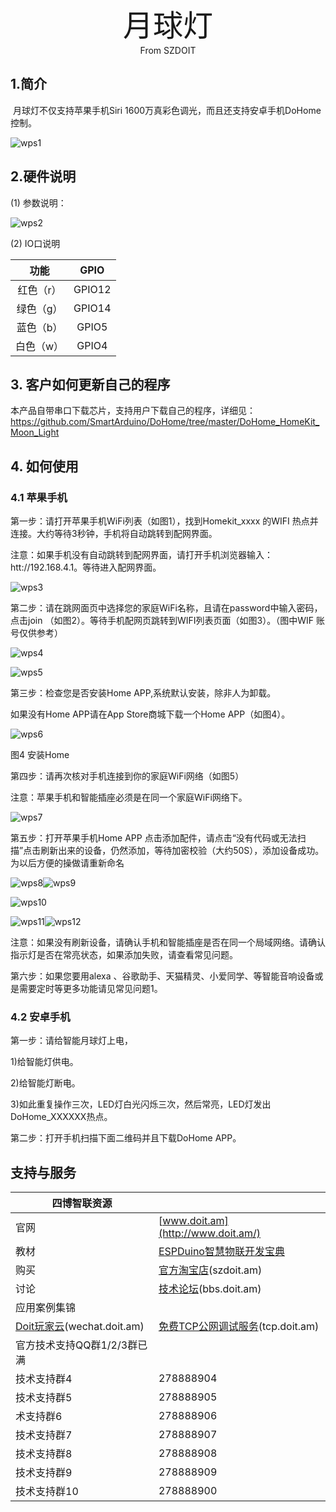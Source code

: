 <center><font size=10> 月球灯 </center></font>
<center> From SZDOIT</center>

## 1.简介

​	月球灯不仅支持苹果手机Siri 1600万真彩色调光，而且还支持安卓手机DoHome控制。

![wps1](wps1.png)

## 2.硬件说明

(1) 参数说明：

![wps2](wps2.png)

(2) IO口说明

|   功能    |  GPIO  |
| :-------: | :----: |
| 红色（r） | GPIO12 |
| 绿色（g） | GPIO14 |
| 蓝色（b） | GPIO5  |
| 白色（w） | GPIO4  |

## 3. 客户如何更新自己的程序

本产品自带串口下载芯片，支持用户下载自己的程序，详细见：https://github.com/SmartArduino/DoHome/tree/master/DoHome_HomeKit_Moon_Light

## 4. 如何使用

### 4.1 苹果手机

第一步：请打开苹果手机WiFi列表（如图1），找到Homekit_xxxx 的WIFI 热点并连接。大约等待3秒钟，手机将自动跳转到配网界面。

注意：如果手机没有自动跳转到配网界面，请打开手机浏览器输入：htt://192.168.4.1。等待进入配网界面。

![wps3](wps3.png)

第二步：请在跳网面页中选择您的家庭WiFi名称，且请在password中输入密码，点击join （如图2）。等待手机配网页跳转到WIFI列表页面（如图3）。（图中WIF 账号仅供参考）

![wps4](wps4.png)

![wps5](wps5.png)

第三步：检查您是否安装Home APP,系统默认安装，除非人为卸载。

如果没有Home  APP请在App Store商城下载一个Home  APP（如图4）。

![wps6](wps6.png)

图4  安装Home

第四步：请再次核对手机连接到你的家庭WiFi网络（如图5）

注意：苹果手机和智能插座必须是在同一个家庭WiFi网络下。

![wps7](wps7.png)

第五步：打开苹果手机Home APP 点击添加配件，请点击“没有代码或无法扫描”点击刷新出来的设备，仍然添加，等待加密校验（大约50S），添加设备成功。为以后方便的操做请重新命名

![wps8](wps8.png)![wps9](wps9.png)

![wps10](wps10.png)

![wps11](wps11.png)![wps12](wps12.png)

注意：如果没有刷新设备，请确认手机和智能插座是否在同一个局域网络。请确认指示灯是否在常亮状态，如果添加失败，请查看常见问题。

第六步：如果您要用alexa 、谷歌助手、天猫精灵、小爱同学、等智能音响设备或是需要定时等更多功能请见常见问题1。

### 4.2 安卓手机

第一步：请给智能月球灯上电，

1)给智能灯供电。

2)给智能灯断电。

3)如此重复操作三次，LED灯白光闪烁三次，然后常亮，LED灯发出DoHome_XXXXXX热点。

第二步：打开手机扫描下面二维码并且下载DoHome  APP。



## 支持与服务

| 四博智联资源                                        |                                                              |
| --------------------------------------------------- | ------------------------------------------------------------ |
| 官网                                                | [www.doit.am](http://www.doit.am/)                           |
| 教材                                                | [ESPDuino智慧物联开发宝典](https://item.taobao.com/item.htm?spm=a1z10.3-c.w4002-7420449993.9.Bgp1Ll&id=520583000610) |
| 购买                                                | [官方淘宝店](https://szdoit.taobao.com/)(szdoit.am)          |
| 讨论                                                | [技术论坛](http://bbs.doit.am/forum.php)(bbs.doit.am)        |
| 应用案例集锦                                        |                                                              |
| [Doit玩家云](http://wechat.doit.am)(wechat.doit.am) | [免费TCP公网调试服务](http://tcp.doit.am)(tcp.doit.am)       |
| 官方技术支持QQ群1/2/3群已满                         |                                                              |
| 技术支持群4                                         | 278888904                                                    |
| 技术支持群5                                         | 278888905                                                    |
| 术支持群6                                           | 278888906                                                    |
| 技术支持群7                                         | 278888907                                                    |
| 技术支持群8                                         | 278888908                                                    |
| 技术支持群9                                         | 278888909                                                    |
| 技术支持群10                                        | 278888900                                                    |
